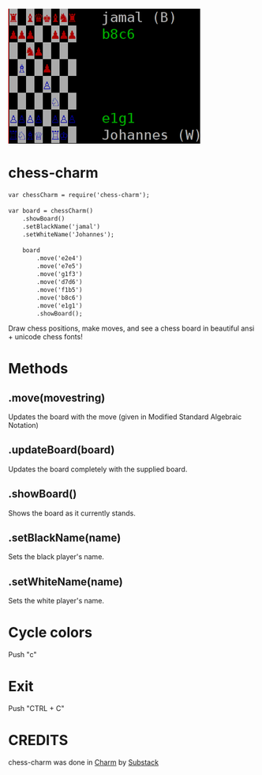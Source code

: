 ![chess-charm](https://github.com/rook2pawn/node-chess-charm/raw/master/screen.png)

chess-charm
===========

    var chessCharm = require('chess-charm');

    var board = chessCharm()
        .showBoard()
        .setBlackName('jamal')
        .setWhiteName('Johannes');
        
        board
            .move('e2e4')
            .move('e7e5')
            .move('g1f3')
            .move('d7d6')
            .move('f1b5')
            .move('b8c6')
            .move('e1g1')
            .showBoard();


Draw chess positions, make moves, and see a chess board in beautiful ansi + unicode chess fonts!

Methods
=======

.move(movestring)
-----------------
Updates the board with the move (given in Modified Standard Algebraic Notation)

.updateBoard(board) 
-------------------
Updates the board completely with the supplied board.

.showBoard()
------------
Shows the board as it currently stands.

.setBlackName(name)
-------------------
Sets the black player's name.

.setWhiteName(name)
-------------------
Sets the white player's name.



Cycle colors
============

Push "c"

Exit 
====

Push "CTRL + C"

CREDITS
=======

chess-charm was done in [Charm](https://github.com/substack/node-charm) by [Substack](https://github.com/substack)
